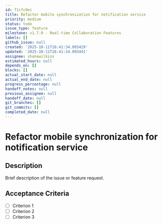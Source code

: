 ```yaml
---
id: f1cfc0ec
title: Refactor mobile synchronization for notification service
priority: medium
status: todo
issue_type: feature
milestone: v1.7.0 - Real-time Collaboration Features
labels: []
github_issue: null
created: '2025-10-11T16:41:34.093429'
updated: '2025-10-11T16:41:34.093441'
assignee: shanewilkins
estimated_hours: null
depends_on: []
blocks: []
actual_start_date: null
actual_end_date: null
progress_percentage: null
handoff_notes: null
previous_assignee: null
handoff_date: null
git_branches: []
git_commits: []
completed_date: null
---
```


# Refactor mobile synchronization for notification service

## Description

Brief description of the issue or feature request.

## Acceptance Criteria

- [ ] Criterion 1
- [ ] Criterion 2
- [ ] Criterion 3